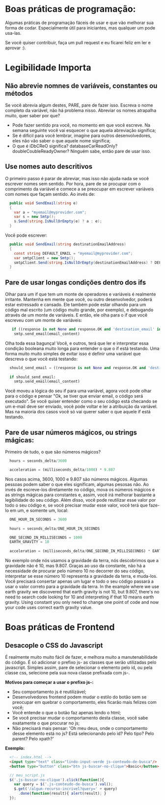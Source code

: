 # Boas práticas de programação:
Algumas práticas de programação fáceis de usar e que vão melhorar sua forma de codar. Especialmente útil para iniciantes, mas qualquer um pode usa-las.

Se você quiser contribuir, faça um pull request e eu ficarei feliz em ler e aprovar :).

# Legibilidade Importa
## Não abrevie nomnes de variáveis, constantes ou métodos
Se você abrevia algum destes, PARE, pare de fazer isso. Escreva o nome completo da variável, não há problema nisso. Abreviar os nomes atrapalha muito, quer saber por que?
- Pode fazer sentido pra você, no momento em que você escreve. Na semana seguinte você vai esquecer o que aquela abreviação significa;
- Se é difícil para você lembrar, imagine para outros desenvolvedores, eles não vão saber o que aquele nome significa;
- O que é iDbCReO significa? databaseCarReadOnly? doubleCoubleReadyOwner? Ninguém sabe, então pare de usar isso.

## Use nomes auto descritivos
O primeiro passo é parar de abreviar, mas isso não ajuda nada se você escrever nomes sem sentido. Por hora, pare de se procupar com o comprimento da variável e comece a se preocupar em escrever variáveis com nomes que façam sentido. Ao invés de:
```csharp
  public void SendEmail(string e)
  {
    var a = "myemail@myprovider.com";
    var s = new Smtp();
    s.Send(string.IsNullOrEmpty(e) ? a : e);
  }
```
Você pode escrever:
```csharp
  public void SendEmail(string destinationEmailAddress)
  {
    const string DEFAULT_EMAIL = "myemail@myprovider.com";
    var smtpClient = new Smtp();
    smtpClient.Send(string.IsNullOrEmpty(destinationEmailAddress) ? DEFAULT_EMAIL : destinationEmailAddress)
  }
```

## Pare de usar longas condições dentro dos ifs
Olhar para um if que tem um monte de operadores e variáveis é realmente irritante. Mantenha em mente que você, ou outro desenvolvedor,
poderá estar estressado e cansado. Ele também pode estar olhando para um código mal escrito (um código muito grande, por exemplo), e debugando através de um monte de variáveis. E então, ele olha para o if que você escreveu com um monte de variáveis:
```python
   if ((response is not None and response.OK and 'destination_email' in response and response['destination_email']) or DEFAULT_DESTINATION_EMAIL) and config.send_email and client.want_receive_email:
    smtp.send_email(email_content)
```
Olha toda essa bagunça! Você, e outros, terá que ler e interpretar essa condição booleana muito longa para entender o que o if está testando. Uma forma muito muito simples de evitar isso é definir uma variável que descreva o que você está testando:
```python
  should_send_email = ((response is not None and response.OK and 'destination_email' in response and response['destination_email']) or DEFAULT_DESTINATION_EMAIL) and config.send_email and client.want_receive_email
  
  if should_send_email:
    smtp.send_email(email_content)
```
Você moveu a lógica do seu if para uma variável, agora você pode olhar para o código e pensar "Ok, se tiver que enviar email, o código será executado". Se você quiser entender como o seu código está checando se um e-mail deve ser enviado, você pode voltar e ler a atribuição da variável. Mas na maioria dos casos você só vai querer saber o que aquele if está testando.

## Pare de usar números mágicos, ou strings mágicas:
Primeiro de tudo, o que são números mágicos?
```python
  hours = seconds_delta/3600
```
```python
  acceleration = (milliseconds_delta/1000) * 9.807
```
Nos casos acima, 3600, 1000 e 9.807 são números mágicos. Algumas pessoas podem saber o que eles significam, algumas pesosas não. Ao invés de escreve-los diretamente no código, mova os números mágicos e as strings mágicas para constantes e, assim, você irá melhorar bastante a legibilidade do seu código. Além disso, você pode reutilizar esse valor por todo o seu código e, se você precisar mudar esse valor, você terá que faze-lo em um, e somente um, local:
```python
  ONE_HOUR_IN_SECONDS = 3600
  
  hours = seconds_delta/ONE_HOUR_IN_SECONDS
```
```python
  ONE_SECOND_IN_MILLISECONDS = 1000
  EARTH_GRAVITY = 10
  
  acceleration = (milliseconds_delta/ONE_SECOND_IN_MILLISECONDS) * EARTH_GRAVITY
```
No exemplo onde nós usamos a gravidade da terra, nós descobrimos que a gravidade não é 10, mas 9.807. Graças ao uso da constante, não há a necessidade de procurar pelo número 10 no decorrer do seu código, interpretar se esse número 10 representa a gravidade da terra, e muda-los. Você precisará consertar apenas um lugar e todo o seu código passará a usar o valor correto para a gravidade da terra.
In the example where we use earth gravity we discovered that earth gravity is not 10, but 9.807, there's no need to search code looking for 10 and interpreting if that 10 means earth gravity. Using constant you only need to change one point of code and now your code uses correct earth gravity value.

# Boas práticas de Frontend
## Desacople o CSS do Javascript
É realmente muito muito fácil de fazer, e melhora muito a manutenabilidade do código. É só adicionar o prefixo js- as classes que serão utilizadas pelo javascript. Simples assim, pare de selecionar o elemento pelo id, ou pela classe css, selecione pela sua nova classe prefixada com js-.

**Motivos para começar a usar o prefixo js-:**
  - Seu comportamento js é reutilizável;
  - Desenvolvedores frontend podem mudar o estilo do botão sem se preocupar em quebrar o comportamento, eles ficarão mais felizes com você;
  - Você entende o que o botão faz apenas lendo o html;
  - Se você precisar mudar o comportamento desta classe, você sabe exatamente o que procurar no js;
  - Não precisará mais pensar: 'Oh meu deus, onde o comportamento desse elemento está no js? Está selecionando pelo id? Pelo tipo? Pelo parent? Pelo xpath?'

**Exemplo:**
```html
  <!-- index.html -->
  <input type="text" class="lindo-input-verde js-conteudo-de-busca"/>
  <button type="button" class="btn js-buscar-no-clique">Basic</button>
```
```javascript
  // meu_script.js
  $('.js-buscar-no-clique').click(function(){
    var query = $('.js-conteudo-de-busca').val();
    $.get('/algum-recurso-incrivel?query=' + query)
      .done(function(result){ alert(result); }
  });
```
